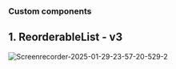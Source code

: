 ### Custom components


## 1. ReorderableList - v3
![Screenrecorder-2025-01-29-23-57-20-529-2](https://github.com/user-attachments/assets/de98142e-ec4a-4b08-9b79-633b193fa1d7)
